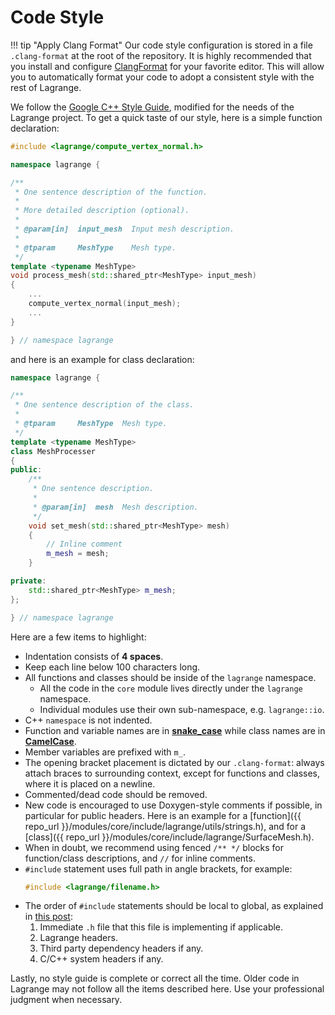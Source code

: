 # Code Style

!!! tip "Apply Clang Format"
    Our code style configuration is stored in a file `.clang-format` at the root of the repository.
    It is highly recommended that you install and configure
    [ClangFormat](https://clang.llvm.org/docs/ClangFormat.html) for your favorite editor. This will
    allow you to automatically format your code to adopt a consistent style with the rest of
    Lagrange.

We follow the [Google C++ Style Guide](https://google.github.io/styleguide/cppguide.html), modified
for the needs of the Lagrange project. To get a quick taste of our style, here is a simple function
declaration:

```C++
#include <lagrange/compute_vertex_normal.h>

namespace lagrange {

/**
 * One sentence description of the function.
 *
 * More detailed description (optional).
 *
 * @param[in]  input_mesh  Input mesh description.
 *
 * @tparam     MeshType    Mesh type.
 */
template <typename MeshType>
void process_mesh(std::shared_ptr<MeshType> input_mesh)
{
    ...
    compute_vertex_normal(input_mesh);
    ...
}

} // namespace lagrange
```

and here is an example for class declaration:

```C++
namespace lagrange {

/**
 * One sentence description of the class.
 *
 * @tparam     MeshType  Mesh type.
 */
template <typename MeshType>
class MeshProcesser
{
public:
    /**
     * One sentence description.
     *
     * @param[in]  mesh  Mesh description.
     */
    void set_mesh(std::shared_ptr<MeshType> mesh)
    {
        // Inline comment
        m_mesh = mesh;
    }

private:
    std::shared_ptr<MeshType> m_mesh;
};

} // namespace lagrange
```


Here are a few items to highlight:

- Indentation consists of __4 spaces__.
- Keep each line below 100 characters long.
- All functions and classes should be inside of the `lagrange` namespace.
    - All the code in the `core` module lives directly under the `lagrange` namespace.
    - Individual modules use their own sub-namespace, e.g. `lagrange::io`.
- C++ `namespace` is not indented.
- Function and variable names are in [__snake_case__](https://en.wikipedia.org/wiki/Snake_case) while class names are in [__CamelCase__](https://en.wikipedia.org/wiki/Camel_case).
- Member variables are prefixed with `m_`.
- The opening bracket placement is dictated by our `.clang-format`: always attach braces to surrounding context, except for functions and classes, where it is placed on a newline.
- Commented/dead code should be removed.
- New code is encouraged to use Doxygen-style comments if possible, in particular for public headers. Here is an example for a [function]({{ repo_url }}/modules/core/include/lagrange/utils/strings.h), and for a [class]({{ repo_url }}/modules/core/include/lagrange/SurfaceMesh.h).
- When in doubt, we recommend using fenced `/** */` blocks for function/class descriptions, and `//` for inline comments.
- `#include` statement uses full path in angle brackets, for example:
  ```cpp
  #include <lagrange/filename.h>
  ```
- The order of `#include` statements should be local to global, as explained in [this post](https://stackoverflow.com/a/2762596):
    1. Immediate `.h` file that this file is implementing if applicable.
    2. Lagrange headers.
    3. Third party dependency headers if any.
    4. C/C++ system headers if any.

Lastly, no style guide is complete or correct all the time. Older code in Lagrange may not follow all the items described here. Use your professional judgment when necessary.
